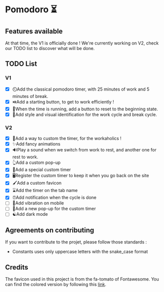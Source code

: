 # Pomodoro ⏳

## Features available

At that time, the V1 is officially done ! We're currently working on V2, check our TODO list to discover what will be done.

## TODO List

### V1

-   [x] ⏲️Add the classical pomodoro timer, with 25 minutes of work and 5 minutes of break.
-   [x] ⏯️Add a starting button, to get to work efficiently !
-   [x] 🏃When the time is running, add a button to reset to the beginning state.
-   [x] 🪪Add style and visual identification for the work cycle and break cycle.

### V2

-   [x] 📝Add a way to custom the timer, for the workaholics !
-   [x] ✨Add fancy animations
-   [x] :loud_sound:Play a sound when we switch from work to rest, and another one for rest to work.
-   [x] :point_up_2:Add a custom pop-up
-   [x] 🤫Add a special custom timer
-   [x] 🖥️Register the custom timer to keep it when you go back on the site
-   [x] 🖌️Add a custom favicon
-   [x] ⌛Add the timer on the tab name
-   [x] ⏰Add notification when the cycle is done
-   [ ] 📳Add vibration on mobile
-   [ ] 🎇Add a new pop-up for the custom timer
-   [ ] ☯️Add dark mode

## Agreements on contributing

If you want to contribute to the projet, please follow those standards :

-   Constants uses only uppercase letters with the snake_case format

## Credits

The favicon used in this project is from the fa-tomato of Fontawesome.
You can find the colored version by following this [link](https://github.com/FortAwesome/Font-Awesome/issues/1183).
